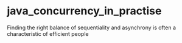 # java_concurrency_in_practise

Finding the right balance of sequentiality and asynchrony is often a characteristic of efficient people
